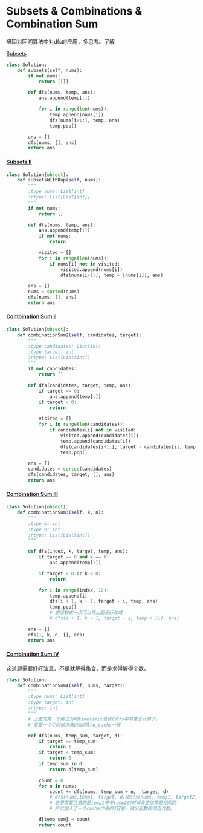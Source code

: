 # Subsets & Combinations & Combination Sum

巩固对回溯算法中对dfs的应用，多思考。了解

[Subsets](https://leetcode.com/problems/subsets/)

```python
class Solution:
    def subsets(self, nums):
        if not nums:
            return [[]]

        def dfs(nums, temp, ans):
            ans.append(temp[:])

            for i in range(len(nums)):
                temp.append(nums[i])
                dfs(nums[i+1:], temp, ans)
                temp.pop()

        ans = []
        dfs(nums, [], ans)
        return ans
```

#### [Subsets II](https://leetcode.com/problems/subsets-ii/) <a id="subsets-ii"></a>

```python
class Solution(object):
    def subsetsWithDup(self, nums):
        """
        :type nums: List[int]
        :rtype: List[List[int]]
        """
        if not nums:
            return []

        def dfs(nums, temp, ans):
            ans.append(temp[:])
            if not nums:
                return

            visited = []
            for i in range(len(nums)):
                if nums[i] not in visited:
                    visited.append(nums[i])
                    dfs(nums[i+1:], temp + [nums[i]], ans)

        ans = []
        nums = sorted(nums)
        dfs(nums, [], ans)
        return ans
```

#### [Combination Sum II](https://leetcode.com/problems/combination-sum-ii/) <a id="combination-sum-ii-"></a>

```python
class Solution(object):
    def combinationSum2(self, candidates, target):
        """
        :type candidates: List[int]
        :type target: int
        :rtype: List[List[int]]
        """
        if not candidates:
            return []

        def dfs(candidates, target, temp, ans):
            if target == 0:
                ans.append(temp[:])
            if target < 0:
                return

            visited = []
            for i in range(len(candidates)):
                if candidates[i] not in visited:
                    visited.append(candidates[i])
                    temp.append(candidates[i])
                    dfs(candidates[i+1:], target - candidates[i], temp, ans)
                    temp.pop()

        ans = []
        candidates = sorted(candidates)
        dfs(candidates, target, [], ans)
        return ans
```

#### [Combination Sum III](https://leetcode.com/problems/combination-sum-iii/) <a id="combination-sum-iii"></a>

```python
class Solution(object):
    def combinationSum3(self, k, n):
        """
        :type k: int
        :type n: int
        :rtype: List[List[int]]
        """

        def dfs(index, k, target, temp, ans):
            if target == 0 and k == 0:
                ans.append(temp[:])

            if target < 0 or k < 0:
                return

            for i in range(index, 10):
                temp.append(i)
                dfs(i + 1, k - 1, target - i, temp, ans)
                temp.pop()
                # 想函数式一点可以将上面三行改成
                # dfs(i + 1, k - 1, target - i, temp + [i], ans)

        ans = []
        dfs(1, k, n, [], ans)
        return ans
```

#### [Combination Sum IV](https://leetcode.com/problems/combination-sum-iv/) <a id="combination-sum-iv"></a>

这道题需要好好注意，不是就解得集合，而是求得解得个数。

```python
class Solution:
    def combinationSum4(self, nums, target):
        """
        :type nums: List[int]
        :type target: int
        :rtype: int
        """
        # 上面的第一个解法为啥timelimit是我们dfs中有重复计算了，
        # 需要一个中间做存储的如同lru_cache一样

        def dfs(nums, temp_sum, target, d):
            if target == temp_sum:
                return 1
            if target < temp_sum:
                return 0
            if temp_sum in d:
                return d[temp_sum]

            count = 0
            for n in nums:
                count += dfs(nums, temp_sum + n,  target, d)
                # dfs(nums,temp1, target, d)和dfs(nums, temp1, target2, d)
                # 这里需要注意的是temp1等于temp2的时候肯定结果是相同的
                # 所以加入了一个cache作用的d容器，减少函数的调用次数。

            d[temp_sum] = count
            return count
```

